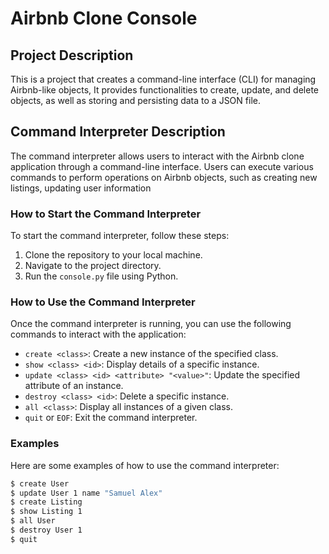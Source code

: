 # Airbnb Clone Console

## Project Description

This is a project that creates a command-line interface (CLI) for managing Airbnb-like objects, It provides functionalities to create, update, and delete objects, as well as storing and persisting data to a JSON file.

## Command Interpreter Description

The command interpreter allows users to interact with the Airbnb clone application through a command-line interface. Users can execute various commands to perform operations on Airbnb objects, such as creating new listings, updating user information

### How to Start the Command Interpreter

To start the command interpreter, follow these steps:
1. Clone the repository to your local machine.
2. Navigate to the project directory.
3. Run the `console.py` file using Python.

### How to Use the Command Interpreter

Once the command interpreter is running, you can use the following commands to interact with the application:

- `create <class>`: Create a new instance of the specified class.
- `show <class> <id>`: Display details of a specific instance.
- `update <class> <id> <attribute> "<value>"`: Update the specified attribute of an instance.
- `destroy <class> <id>`: Delete a specific instance.
- `all <class>`: Display all instances of a given class.
- `quit` or `EOF`: Exit the command interpreter.

### Examples

Here are some examples of how to use the command interpreter:

```bash
$ create User
$ update User 1 name "Samuel Alex"
$ create Listing
$ show Listing 1
$ all User
$ destroy User 1
$ quit

